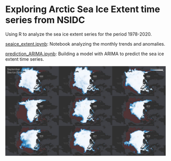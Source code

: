 # Exploring Arctic Sea Ice Extent time series from NSIDC
Using R to analyze the sea ice extent series for the period 1978-2020.

[seaice_extent.ipynb](https://github.com/rcruzgar/analyses/blob/master/nsidc_seaice/seaice_extent.ipynb): Notebook analyzing the monthly trends and anomalies.

[prediction_ARIMA.ipynb](https://github.com/rcruzgar/analyses/blob/master/nsidc_seaice/prediction_ARIMA.ipynb): Building a model with ARIMA to predict the sea ice extent time series.

<p align="center">
<img src=data/sept_seaice.jpg alt="Selected years of September Arctic Sea Ice between 2002 and 2018. Source: NSIDC.">
</p>
